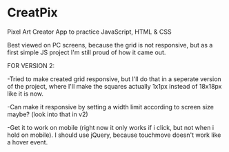 # CreatPix
Pixel Art Creator App to practice JavaScript, HTML &amp; CSS

Best viewed on PC screens, because the grid is not responsive, but as a first simple JS project I'm still proud of how it came out.

FOR  VERSION 2:

-Tried to make created grid responsive, but I'll do that in a seperate version of the project, where I'll make the squares actually 1x1px instead of 18x18px like it is now.

-Can make it responsive by setting a width limit according to screen size maybe? (look into that in v2)

-Get it to work on mobile (right now it only works if i click, but not when i hold on mobile). I should use jQuery, because touchmove doesn't work like a hover event.
